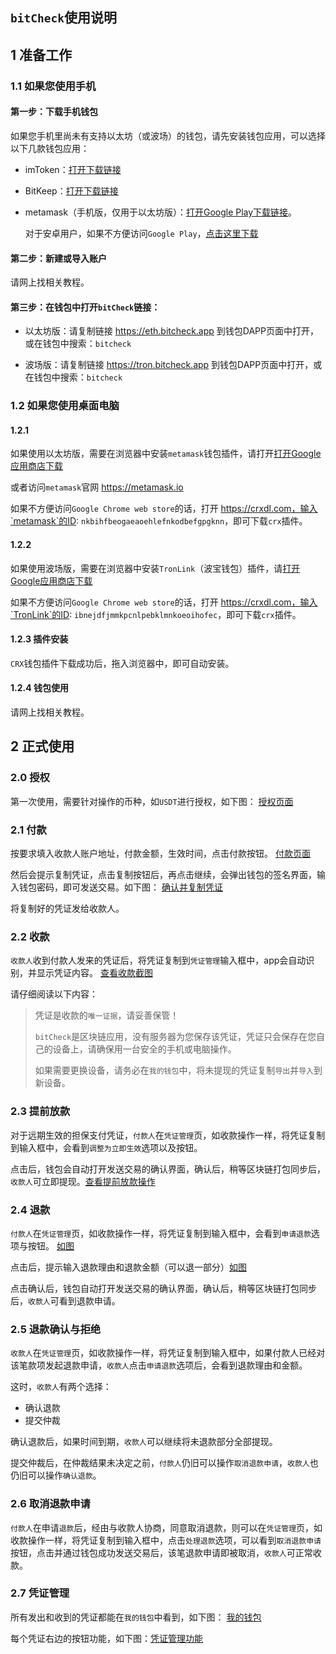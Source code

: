 ## `bitCheck`使用说明

## 1 准备工作
### 1.1 如果您使用手机

#### 第一步：下载手机钱包
如果您手机里尚未有支持以太坊（或波场）的钱包，请先安装钱包应用，可以选择以下几款钱包应用：

* imToken：[打开下载链接](https://www.token.im/)
* BitKeep：[打开下载链接](https://bitkeep.com)
* metamask（手机版，仅用于以太坊版）：[打开Google Play下载链接](https://play.google.com/store/apps/details?id=io.metamask)。

  对于安卓用户，如果不方便访问`Google Play`，[点击这里下载](http://eth.bitcheck.app/download/metamask_1.0.4.apk)

#### 第二步：新建或导入账户
请网上找相关教程。

#### 第三步：在钱包中打开`bitCheck`链接：
* 以太坊版：请复制链接 https://eth.bitcheck.app 到钱包DAPP页面中打开，或在钱包中搜索：`bitcheck`

* 波场版：请复制链接 https://tron.bitcheck.app 到钱包DAPP页面中打开，或在钱包中搜索：`bitcheck`


### 1.2 如果您使用桌面电脑
#### 1.2.1 
如果使用以太坊版，需要在浏览器中安装`metamask`钱包插件，请打开[打开Google应用商店下载](https://chrome.google.com/webstore/detail/metamask/nkbihfbeogaeaoehlefnkodbefgpgknn)

或者访问`metamask`官网 https://metamask.io

如果不方便访问`Google Chrome web store`的话，打开 https://crxdl.com，输入`metamask`的ID: `nkbihfbeogaeaoehlefnkodbefgpgknn`，即可下载`crx`插件。

#### 1.2.2
如果使用波场版，需要在浏览器中安装`TronLink`（波宝钱包）插件，请[打开Google应用商店下载](https://chrome.google.com/webstore/detail/tronlink（波宝钱包）/ibnejdfjmmkpcnlpebklmnkoeoihofec)

如果不方便访问`Google Chrome web store`的话，打开 https://crxdl.com，输入`TronLink`的ID: `ibnejdfjmmkpcnlpebklmnkoeoihofec`，即可下载`crx`插件。

#### 1.2.3 插件安装
`CRX`钱包插件下载成功后，拖入浏览器中，即可自动安装。

#### 1.2.4 钱包使用
请网上找相关教程。

## 2 正式使用

### 2.0 授权
第一次使用，需要针对操作的币种，如`USDT`进行授权，如下图：
[授权页面](https://tva1.sinaimg.cn/large/0081Kckwgy1gk0e9km3gpj30ks11049r.jpg)

### 2.1 付款
按要求填入收款人账户地址，付款金额，生效时间，点击付款按钮。
[付款页面](https://tva1.sinaimg.cn/large/0081Kckwgy1gk0ebscaxnj30ks192wlf.jpg)

然后会提示复制凭证，点击复制按钮后，再点击继续，会弹出钱包的签名界面，输入钱包密码，即可发送交易。如下图：
[确认并复制凭证](https://tva1.sinaimg.cn/large/0081Kckwgy1gk0eeylitoj30jw0nsacp.jpg)

将复制好的凭证发给收款人。

### 2.2 收款
`收款人`收到付款人发来的凭证后，将凭证复制到`凭证管理`输入框中，app会自动识别，并显示凭证内容。
[查看收款截图](https://tva1.sinaimg.cn/large/0081Kckwgy1gk0eqa75nlj30ks194qau.jpg)

请仔细阅读以下内容：
> 凭证是收款的`唯一证据`，请妥善保管！
> 
> `bitCheck`是区块链应用，没有服务器为您保存该凭证，凭证只会保存在您自己的设备上，请确保用一台安全的手机或电脑操作。
> 
> 如果需要更换设备，请务必在`我的钱包`中，将未提现的凭证复制`导出`并`导入`到新设备。

### 2.3 提前放款
对于远期生效的担保支付凭证，`付款人`在`凭证管理`页，如收款操作一样，将凭证复制到输入框中，会看到`调整为立即生效`选项以及按钮。

点击后，钱包会自动打开发送交易的确认界面，确认后，稍等区块链打包同步后，`收款人`可立即提现。[查看提前放款操作](https://tva1.sinaimg.cn/large/0081Kckwgy1gk0etxbuvfj30k20ge75h.jpg)


### 2.4 退款
`付款人`在`凭证管理`页，如收款操作一样，将凭证复制到输入框中，会看到`申请退款`选项与按钮。
[如图](https://tva1.sinaimg.cn/large/0081Kckwgy1gk0f0lwt6dj30jq0i20u7.jpg)

点击后，提示输入退款理由和退款金额（可以退一部分）[如图](https://tva1.sinaimg.cn/large/0081Kckwgy1gk0f1225urj30k20rsjt6.jpg)

点击确认后，钱包自动打开发送交易的确认界面，确认后，稍等区块链打包同步后，`收款人`可看到退款申请。

### 2.5 退款确认与拒绝
`收款人`在`凭证管理`页，如收款操作一样，将凭证复制到输入框中，如果付款人已经对该笔款项发起退款申请，`收款人`点击`申请退款`选项后，会看到退款理由和金额。

这时，`收款人`有两个选择：

* 确认退款
* 提交仲裁

确认退款后，如果时间到期，`收款人`可以继续将未退款部分全部提现。

提交仲裁后，在仲裁结果未决定之前，`付款人`仍旧可以操作`取消退款申请`，`收款人`也仍旧可以操作`确认退款`。

### 2.6 取消退款申请
`付款人`在申请`退款`后，经由与收款人协商，同意取消退款，则可以在`凭证管理`页，如收款操作一样，将凭证复制到输入框中，点击`处理退款`选项，可以看到`取消退款申请`按钮，点击并通过钱包成功发送交易后，该笔退款申请即被取消，`收款人`可正常收款。

### 2.7 凭证管理
所有发出和收到的凭证都能在`我的钱包`中看到，如下图：
[我的钱包](https://tva1.sinaimg.cn/large/0081Kckwgy1gk0eiklhd7j30ks192q7p.jpg)

每个凭证右边的按钮功能，如下图：[凭证管理功能](https://tva1.sinaimg.cn/large/0081Kckwgy1gk0ekbwkl8j30k00dmwgk.jpg)


